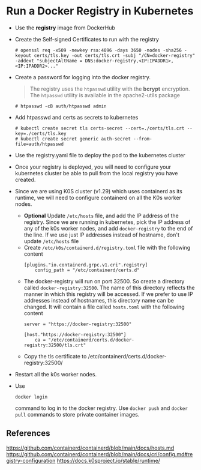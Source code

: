 # Run a Docker Registry in Kubernetes

- Use the **registry** image from DockerHub

- Create the Self-signed Certificates to run with the registry
  ```console
  # openssl req -x509 -newkey rsa:4096 -days 3650 -nodes -sha256 -keyout certs/tls.key -out certs/tls.crt -subj "/CN=docker-registry" -addext "subjectAltName = DNS:docker-registry,<IP:IPADDR1>,<IP:IPADDR2>..."
  ```
- Create a password for logging into the docker registry.
  > The registry uses the `htpasswd` utility with the **bcrypt** encryption.
  > The `htpasswd` utility is available in the apache2-utils package
  ```console
  # htpasswd -cB auth/htpasswd admin
  ```
- Add htpasswd and certs as secrets to kubernetes
  ```
  # kubectl create secret tls certs-secret --cert=./certs/tls.crt --key=./certs/tls.key
  # kubectl create secret generic auth-secret --from-file=auth/htpasswd
  ```
- Use the registry.yaml file to deploy the pod to the kubernetes cluster

- Once your registry is deployed, you will need to configure your kubernetes cluster
  be able to pull from the local registry you have created.

- Since we are using K0S cluster (v1.29) which uses containerd as its runtime, we will
  need to configure containerd on all the K0s worker nodes.
  - **Optional** 
    Update `/etc/hosts` file, and add the IP address of the registry. Since we are running
    in kubernetes, pick the IP address of any of the k0s worker nodes, and add `docker-registry`
	to the end of the line. If we use just IP addresses instead of hostname, don't update
    `/etc/hosts` file
  - Create `/etc/k0s/containerd.d/registry.toml` file with the following content
	```
	[plugins."io.containerd.grpc.v1.cri".registry]
		config_path = "/etc/containerd/certs.d"
	```
  - The docker-registry will run on port 32500. So create a directory called `docker-registry:32500`.
    The name of this directory reflects the manner in which this registry will be accessed. If we
	prefer to use IP addresses instead of hostnames, this directory name can be changed.
	It will contain a  file called `hosts.toml` with the following content
	```
	server = "https://docker-registry:32500"

	[host."https://docker-registry:32500"]
   		ca = "/etc/containerd/certs.d/docker-registry:32500/tls.crt"
	```
  - Copy the tls certificate to /etc/containerd/certs.d/docker-registry:32500/
- Restart all the k0s worker nodes.
- Use 
  ```
  docker login
  ```
  command to log in to the docker registry. Use `docker push` and `docker pull` commands
  to store private container images.


## References 

https://github.com/containerd/containerd/blob/main/docs/hosts.md
https://github.com/containerd/containerd/blob/main/docs/cri/config.md#registry-configuration
https://docs.k0sproject.io/stable/runtime/
